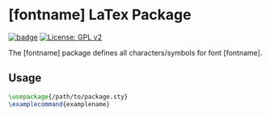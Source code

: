 # [fontname] LaTex Package

[![badge](https://img.shields.io/badge/MadeBy-genSty-brightgreen)](https://github.com/tsotsos/gensty)
[![License: GPL v2](https://img.shields.io/badge/License-GPL%20v2-blue.svg)](https://www.gnu.org/licenses/old-licenses/gpl-2.0.en.html)

The [fontname] package defines all characters/symbols for font [fontname].

## Usage

```latex
\usepackage{/path/to/package.sty}
\examplecommand{examplename}
```
